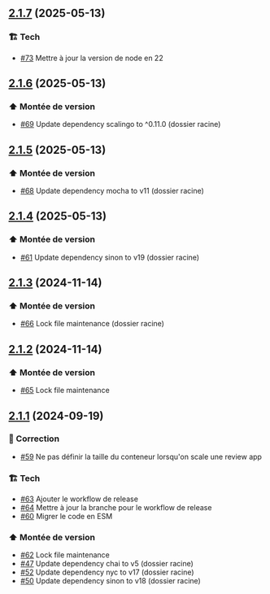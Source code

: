 ## [2.1.7](https://github.com/1024pix/scalingo-review-app-manager/compare/v2.1.6...v2.1.7) (2025-05-13)

### :building_construction: Tech

- [#73](https://github.com/1024pix/scalingo-review-app-manager/pull/73) Mettre à jour la version de node en 22

## [2.1.6](https://github.com/1024pix/scalingo-review-app-manager/compare/v2.1.5...v2.1.6) (2025-05-13)

### :arrow_up: Montée de version

- [#69](https://github.com/1024pix/scalingo-review-app-manager/pull/69) Update dependency scalingo to ^0.11.0 (dossier racine)

## [2.1.5](https://github.com/1024pix/scalingo-review-app-manager/compare/v2.1.4...v2.1.5) (2025-05-13)

### :arrow_up: Montée de version

- [#68](https://github.com/1024pix/scalingo-review-app-manager/pull/68) Update dependency mocha to v11 (dossier racine)

## [2.1.4](https://github.com/1024pix/scalingo-review-app-manager/compare/v2.1.3...v2.1.4) (2025-05-13)

### :arrow_up: Montée de version

- [#61](https://github.com/1024pix/scalingo-review-app-manager/pull/61) Update dependency sinon to v19 (dossier racine)

## [2.1.3](https://github.com/1024pix/scalingo-review-app-manager/compare/v2.1.2...v2.1.3) (2024-11-14)

### :arrow_up: Montée de version

- [#66](https://github.com/1024pix/scalingo-review-app-manager/pull/66) Lock file maintenance (dossier racine)

## [2.1.2](https://github.com/1024pix/scalingo-review-app-manager/compare/v2.1.1...v2.1.2) (2024-11-14)

### :arrow_up: Montée de version

- [#65](https://github.com/1024pix/scalingo-review-app-manager/pull/65) Lock file maintenance

## [2.1.1](https://github.com/1024pix/scalingo-review-app-manager/compare/v2.1.0...v2.1.1) (2024-09-19)

### :bug: Correction

- [#59](https://github.com/1024pix/scalingo-review-app-manager/pull/59) Ne pas définir la taille du conteneur lorsqu'on scale une review app

### :building_construction: Tech

- [#63](https://github.com/1024pix/scalingo-review-app-manager/pull/63) Ajouter le workflow de release
- [#64](https://github.com/1024pix/scalingo-review-app-manager/pull/64) Mettre à jour la branche pour le workflow de release
- [#60](https://github.com/1024pix/scalingo-review-app-manager/pull/60) Migrer le code en ESM

### :arrow_up: Montée de version

- [#62](https://github.com/1024pix/scalingo-review-app-manager/pull/62) Lock file maintenance
- [#47](https://github.com/1024pix/scalingo-review-app-manager/pull/47) Update dependency chai to v5 (dossier racine)
- [#52](https://github.com/1024pix/scalingo-review-app-manager/pull/52) Update dependency nyc to v17 (dossier racine)
- [#50](https://github.com/1024pix/scalingo-review-app-manager/pull/50) Update dependency sinon to v18 (dossier racine)
